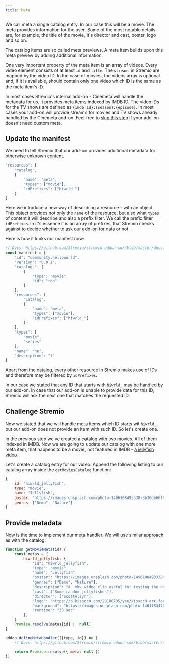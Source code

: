 ```yaml
---
title: Meta
---
```


We call meta a single catalog entry. In our case this will be a movie. The meta provides information for the user. Some of the most notable details are, for example, the title of the movie, it's director and cast, poster, logo and so on.

The catalog items are so called meta previews. A meta item builds upon this meta preview by adding additional information.

One very important property of the meta item is an array of videos. Every video element consists of at least `id` and `title`. The `streams` in Stremio are mapped by the video ID. In the case of movies, the videos array is optional and, if it is available, should contain only one video which ID is the same as the meta item's ID.

In most cases Stremio's internal add-on - Cinemeta will handle the metadata for us. It provides meta items indexed by IMDB ID. The video IDs for the TV shows are defined as `{imdb id}:{season}:{episode}`. In most cases your add-on will provide streams for movies and TV shows already handled by the Cinemeta add-on. Feel free to [skip this step](/stremio-addon-guide/sdk-guide/step4) if your add-on doesn't need custom meta.

## Update the manifest

We need to tell Stremio that our add-on provides additional metadata for otherwise unknown content.

```js
"resources": [
    "catalog",
    {
        "name": "meta",
        "types": ["movie"],
        "idPrefixes": ["hiwrld_"]
    }
]
```

Here we introduce a new way of describing a resource - with an object. This object provides not only the `name` of the resource, but also what `types` of content it will describe and also a prefix filter. We call the prefix filter `idPrefixes`. In it's essence it is an array of prefixes, that Stremio checks against to decide whether to ask our add-on for data or not.

Here is how it looks our manifest now:

```js
// Docs: https://github.com/Stremio/stremio-addon-sdk/blob/master/docs/api/responses/manifest.md
const manifest = {
    "id": "community.helloworld",
    "version": "0.0.1",
    "catalogs": [
        {
            "type": "movie",
            "id": "top"
        }
    ],
    "resources": [
        "catalog",
        {
            "name": "meta",
            "types": ["movie"],
            "idPrefixes": ["hiwrld_"]
        }
    ],
    "types": [
        "movie",
        "series"
    ],
    "name": "he",
    "description": "f"
}
```

Apart from the catalog, every other resource in Stremio makes use of IDs and therefore may be filtered by `idPrefixes`.

In our case we stated that any ID that starts with `hiwrld_` may be handled by our add-on. In case that our add-on is unable to provide data for this ID, Stremio will ask the next one that matches the requested ID.

## Challenge Stremio

Now we stated that we will handle meta items which ID starts wit `hiwrld_`, but our add-on does not provide an item with such ID. So let's create one.

In the previous step we've created a catalog with two movies. All of them indexed in IMDB. Now we are going to update our catalog with one more meta item, that happens to be a movie, not featured in IMDB - [a jellyfish video](http://jell.yfish.us/).

Let's create a catalog entry for our video. Append the following listing to our catalog array inside the `getMoviesCatalog` function:

```js
{
    id: "hiwrld_jellyfish",
    type: "movie",
    name: "Jellyfish",
    poster: "https://images.unsplash.com/photo-1496108493338-3b30de66f9be",
    genres: ["Demo", "Nature"]
}
```

## Provide metadata

Now is the time to implement our meta handler. We will use similar approach as with the catalog:

```js
function getMovieMeta(id) {
    const metas = {
        hiwrld_jellyfish: {
            "id": "hiwrld_jellyfish",
            "type": "movie",
            "name": "Jellyfish",
            "poster": "https://images.unsplash.com/photo-1496108493338-3b30de66f9be",
            "genres": ["Demo", "Nature"],
            "description": "A .mkv video clip useful for testing the network streaming and playback performance of media streamers & HTPCs.",
            "cast": ["Some random jellyfishes"],
            "director": ["ScottAllyn"],
            "logo": "https://b.kisscc0.com/20180705/yee/kisscc0-art-forms-in-nature-jellyfish-recapitulation-theor-jellyfish-5b3dcabcb00692.802484341530776252721.png",
            "background": "https://images.unsplash.com/photo-1461783470466-185038239ee3",
            "runtime": "30 sec"
        },
    }
    Promise.resolve(metas[id] || null)
}

addon.defineMetaHandler(({type, id}) => {                                 
    // Docs: https://github.com/Stremio/stremio-addon-sdk/blob/master/docs/api/requests/defineMetaHandler.md
    
    return Promise.resolve({ meta: null })
})
```


